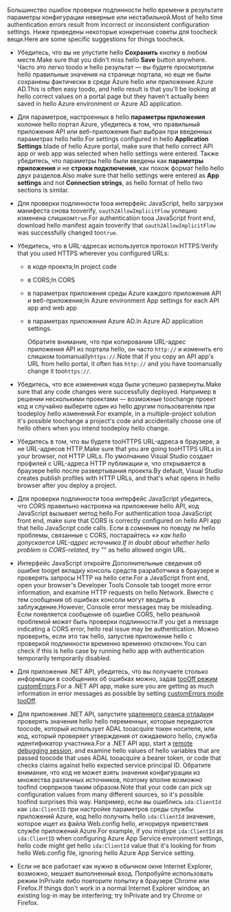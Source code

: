 <span data-ttu-id="19b06-101">Большинство ошибок проверки подлинности hello времени в результате параметры конфигурации неверные или нестабильной.</span><span class="sxs-lookup"><span data-stu-id="19b06-101">Most of hello time authentication errors result from incorrect or inconsistent configuration settings.</span></span> <span data-ttu-id="19b06-102">Ниже приведены некоторые конкретные советы для toocheck вещи.</span><span class="sxs-lookup"><span data-stu-id="19b06-102">Here are some specific suggestions for things toocheck.</span></span>

* <span data-ttu-id="19b06-103">Убедитесь, что вы не упустите hello **Сохранить** кнопку в любом месте.</span><span class="sxs-lookup"><span data-stu-id="19b06-103">Make sure that you didn't miss hello **Save** button anywhere.</span></span> <span data-ttu-id="19b06-104">Часто это легко toodo и hello результат — вы будете просмотрели hello правильные значения на странице портала, но еще не были сохранены фактически в среде Azure hello или приложение Azure AD.</span><span class="sxs-lookup"><span data-stu-id="19b06-104">This is often easy toodo, and hello result is that you'll be looking at hello correct values on a portal page but they haven't actually been saved in hello Azure environment or Azure AD application.</span></span>
* <span data-ttu-id="19b06-105">Для параметров, настроенных в hello **параметры приложения** колонке hello портал Azure, убедитесь в том, что правильный приложения API или веб-приложения был выбран при введенных параметрах hello hello.</span><span class="sxs-lookup"><span data-stu-id="19b06-105">For settings configured in hello **Application Settings** blade of hello Azure portal, make sure that hello correct API app or web app was selected when hello settings were entered.</span></span>  <span data-ttu-id="19b06-106">Также убедитесь, что параметры hello были введены как **параметры приложения** и не **строки подключения**, как похож формат hello hello двух разделов.</span><span class="sxs-lookup"><span data-stu-id="19b06-106">Also make sure that hello settings were entered as **App settings** and not **Connection strings**, as hello format of hello two sections is similar.</span></span>
* <span data-ttu-id="19b06-107">Для проверки подлинности tooa интерфейс JavaScript, hello загрузки манифеста снова tooverify, `oauth2AllowImplicitFlow` успешно изменена слишком`true`.</span><span class="sxs-lookup"><span data-stu-id="19b06-107">For authentication tooa JavaScript front end, download hello manifest again tooverify that `oauth2AllowImplicitFlow` was successfully changed too`true`.</span></span>
* <span data-ttu-id="19b06-108">Убедитесь, что в URL-адресах используется протокол HTTPS:</span><span class="sxs-lookup"><span data-stu-id="19b06-108">Verify that you used HTTPS wherever you configured URLs:</span></span>
  
  * <span data-ttu-id="19b06-109">в коде проекта;</span><span class="sxs-lookup"><span data-stu-id="19b06-109">In project code</span></span>
  * <span data-ttu-id="19b06-110">в CORS;</span><span class="sxs-lookup"><span data-stu-id="19b06-110">In CORS</span></span>
  * <span data-ttu-id="19b06-111">в параметрах приложения среды Azure каждого приложения API и веб-приложения;</span><span class="sxs-lookup"><span data-stu-id="19b06-111">In Azure environment App settings for each API app and web app</span></span>
  * <span data-ttu-id="19b06-112">в параметрах приложения Azure AD.</span><span class="sxs-lookup"><span data-stu-id="19b06-112">In Azure AD application settings.</span></span>
    
    <span data-ttu-id="19b06-113">Обратите внимание, что при копировании URL-адрес приложения API из портала hello, он часто `http://` и изменить его слишком toomanually`https://`.</span><span class="sxs-lookup"><span data-stu-id="19b06-113">Note that if you copy an API app's URL from hello portal, it often has `http://` and you have toomanually change it too`https://`.</span></span>
* <span data-ttu-id="19b06-114">Убедитесь, что все изменения кода были успешно развернуты.</span><span class="sxs-lookup"><span data-stu-id="19b06-114">Make sure that any code changes were successfully deployed.</span></span> <span data-ttu-id="19b06-115">Например в решении несколькими проектами — возможные toochange проект код и случайно выберите один из hello другим пользователям при toodeploy hello изменений.</span><span class="sxs-lookup"><span data-stu-id="19b06-115">For example, in a multiple-project solution it's possible toochange a project's code and accidentally choose one of hello others when you intend toodeploy hello change.</span></span>
* <span data-ttu-id="19b06-116">Убедитесь в том, что вы будете tooHTTPS URL-адреса в браузере, а не URL-адресов HTTP.</span><span class="sxs-lookup"><span data-stu-id="19b06-116">Make sure that you are going tooHTTPS URLs in your browser, not HTTP URLs.</span></span> <span data-ttu-id="19b06-117">По умолчанию Visual Studio создает профилей с URL-адреса HTTP публикации и, что открывается в браузере hello после развертывания проекта.</span><span class="sxs-lookup"><span data-stu-id="19b06-117">By default, Visual Studio creates publish profiles with HTTP URLs, and that's what opens in hello browser after you deploy a project.</span></span>
* <span data-ttu-id="19b06-118">Для проверки подлинности tooa интерфейс JavaScript убедитесь, что CORS правильно настроена на приложение hello API, код JavaScript вызывает метод hello.</span><span class="sxs-lookup"><span data-stu-id="19b06-118">For authentication tooa JavaScript front end, make sure that CORS is correctly configured on hello API app that hello JavaScript code calls.</span></span> <span data-ttu-id="19b06-119">Если в сомнения по поводу ли hello проблемы, связанные с CORS, постарайтесь «*» как hello допускается URL-адрес источника.</span><span class="sxs-lookup"><span data-stu-id="19b06-119">If in doubt about whether hello problem is CORS-related, try "*" as hello allowed origin URL.</span></span> 
* <span data-ttu-id="19b06-120">Интерфейс JavaScript откройте Дополнительные сведения об ошибке tooget вкладку консоль средств разработчика в браузере и проверять запросы HTTP на hello сети.</span><span class="sxs-lookup"><span data-stu-id="19b06-120">For a JavaScript front end, open your browser's Developer Tools Console tab tooget more error information, and examine HTTP requests on hello Network.</span></span> <span data-ttu-id="19b06-121">Вместе с тем сообщения об ошибках консоли могут вводить в заблуждение.</span><span class="sxs-lookup"><span data-stu-id="19b06-121">However, Console error messages may be misleading.</span></span> <span data-ttu-id="19b06-122">Если появляется сообщение об ошибке CORS, hello реальной проблемой может быть проверки подлинности.</span><span class="sxs-lookup"><span data-stu-id="19b06-122">If you get a message indicating a CORS error, hello real issue may be authentication.</span></span> <span data-ttu-id="19b06-123">Можно проверить, если это так hello, запустив приложение hello с проверкой подлинности временно временно отключен.</span><span class="sxs-lookup"><span data-stu-id="19b06-123">You can check if this is hello case by running hello app with authentication temporarily temporarily disabled.</span></span>
* <span data-ttu-id="19b06-124">Для приложения .NET API, убедитесь, что вы получаете столько информации в сообщениях об ошибках можно, задав [tooOff режим customErrors](../articles/app-service-web/web-sites-dotnet-troubleshoot-visual-studio.md#remoteview).</span><span class="sxs-lookup"><span data-stu-id="19b06-124">For a .NET API app, make sure you are getting as much information in error messages as possible by setting [customErrors mode tooOff](../articles/app-service-web/web-sites-dotnet-troubleshoot-visual-studio.md#remoteview).</span></span>
* <span data-ttu-id="19b06-125">Для приложения .NET API, запустите [удаленного сеанса отладки](../articles/app-service-web/web-sites-dotnet-troubleshoot-visual-studio.md#remotedebug)и проверять значения hello hello переменных, которые передаются toocode, который использует ADAL tooacquire токен носителя, или код, который проверяет утверждения от ожидаемого hello, служба идентификатор участника.</span><span class="sxs-lookup"><span data-stu-id="19b06-125">For a .NET API app, start a [remote debugging session](../articles/app-service-web/web-sites-dotnet-troubleshoot-visual-studio.md#remotedebug), and examine hello values of hello variables that are passed toocode that uses ADAL tooacquire a bearer token, or code that checks claims against hello expected service principal ID.</span></span> <span data-ttu-id="19b06-126">Обратите внимание, что код не может взять значения конфигурации из множества различных источников, поэтому вполне возможно toofind сюрпризов таким образом.</span><span class="sxs-lookup"><span data-stu-id="19b06-126">Note that your code can pick up configuration values from many different sources, so it's possible toofind surprises this way.</span></span> <span data-ttu-id="19b06-127">Например, если вы ошиблись `ida:ClientId` как `ida:ClientID` при настройке параметров среды службы приложений Azure, код hello получить hello `ida:ClientId` значение, которое ищет из файла Web.config hello, игнорируя приветствия службе приложений Azure.</span><span class="sxs-lookup"><span data-stu-id="19b06-127">For example, if you mistype `ida:ClientId` as `ida:ClientID` when configuring Azure App Service environment settings, hello code might get hello `ida:ClientId` value that it's looking for from hello Web.config file, ignoring hello Azure App Service setting.</span></span> 
* <span data-ttu-id="19b06-128">Если не все работает как нужно в обычном окне Internet Explorer, возможно, мешает выполненный вход. Попробуйте использовать режим InPrivate либо повторите попытку в браузере Chrome или Firefox.</span><span class="sxs-lookup"><span data-stu-id="19b06-128">If things don't work in a normal Internet Explorer window, an existing log-in may be interfering; try InPrivate and try Chrome or Firefox.</span></span>

